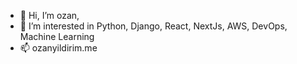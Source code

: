 - 👋  Hi, I’m ozan,
- 👀  I’m interested in Python, Django, React, NextJs, AWS, DevOps, Machine Learning
- 📫  ozanyildirim.me

<!---
tyrozz/tyrozz is a ✨ special ✨ repository because its `README.md` (this file) appears on your GitHub profile.
You can click the Preview link to take a look at your changes.
--->
